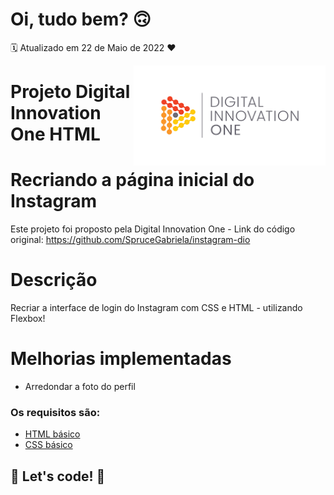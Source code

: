 # Oi, tudo bem? 🙃

:spiral_calendar: Atualizado em 22 de Maio de 2022 :heart:

<img align="right" alt="GIF" height="160px" src="https://github.com/rdeconti/rdeconti-resources/blob/main/Digital%20Innovation%20One%20-%20Logotipo.png" />

# Projeto Digital Innovation One HTML
# Recriando a página inicial do Instagram
Este projeto foi proposto pela Digital Innovation One - Link do código original: https://github.com/SpruceGabriela/instagram-dio

# Descrição
Recriar a interface de login do Instagram com CSS e HTML - utilizando Flexbox!

# Melhorias implementadas
- Arredondar a foto do perfil

### Os requisitos são:

* [HTML básico](https://www.w3schools.com/html/)
* [CSS básico](https://developer.mozilla.org/pt-BR/docs/Web/CSS)

## 🚀 Let's code! 🚀